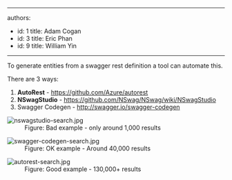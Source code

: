 

---
authors:
  - id: 1
    title: Adam Cogan
  - id: 3
    title: Eric Phan
  - id: 9
    title: William Yin
---




<span class='intro'> <p>To generate entities from a&#160;swagger rest definition a tool can automate this. <br></p><p>There are 3 ways&#58; <br></p> </span>

<ol><li>
      <b>AutoR​est</b> -&#160;<a href="https&#58;//github.com/Azure/autorest%22%20%5co%20%22https&#58;//github.com/Azure/autorestCtrl+Click%20or%20tap%20to%20follow%20the%20link" target="_blank">https&#58;//github.com/Azure/autorest</a></li><li>
      <b>NSwagStudio</b> -&#160;<a href="https&#58;//github.com/NSwag/NSwag/wiki/NSwagStudio" target="_blank">https&#58;//github.com/NSwag/NSwag/wiki/NSwagStudio</a><br></li><li>Swagger&#160;Codegen -&#160;<a href="http&#58;//swagger.io/swagger-codegen">http&#58;//swagger.io/swagger-codegen​</a><br></li></ol><dl class="badImage"><dt>
      <img src="/PublishingImages/nswagstudio-search.jpg" alt="nswagstudio-search.jpg" /> 
   </dt><dd>Figure&#58; Bad example - only around 1,​000 results​<br></dd></dl><dl class="image"><dt>​<img src="/PublishingImages/swagger-codegen-search.jpg" alt="swagger-codegen-search.jpg" /></dt><dd>Figure&#58; OK example - Around 40,000 results</dd></dl><dl class="goodImage"><dt><img src="/PublishingImages/autorest-search.jpg" alt="autorest-search.jpg" /></dt><dd>Figure&#58; Good example - 130,000+ results</dd></dl>


